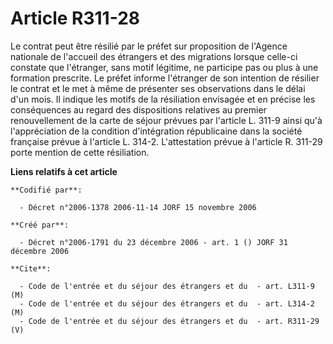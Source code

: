 # Article R311-28

Le contrat peut être résilié par le préfet sur proposition de l'Agence nationale de l'accueil des étrangers et des migrations
lorsque celle-ci constate que l'étranger, sans motif légitime, ne participe pas ou plus à une formation prescrite. Le préfet
informe l'étranger de son intention de résilier le contrat et le met à même de présenter ses observations dans le délai d'un
mois. Il indique les motifs de la résiliation envisagée et en précise les conséquences au regard des dispositions relatives
au premier renouvellement de la carte de séjour prévues par l'article L. 311-9 ainsi qu'à l'appréciation de la condition
d'intégration républicaine dans la société française prévue à l'article L. 314-2. L'attestation prévue à l'article R. 311-29
porte mention de cette résiliation.

**Liens relatifs à cet article**

	**Codifié par**:

	  - Décret n°2006-1378 2006-11-14 JORF 15 novembre 2006

	**Créé par**:

	  - Décret n°2006-1791 du 23 décembre 2006 - art. 1 () JORF 31 décembre 2006

	**Cite**:

	  - Code de l'entrée et du séjour des étrangers et du  - art. L311-9 (M)
	  - Code de l'entrée et du séjour des étrangers et du  - art. L314-2 (M)
	  - Code de l'entrée et du séjour des étrangers et du  - art. R311-29 (V)
